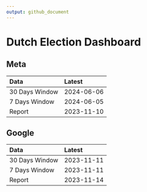 ```yaml
---
output: github_document
---
```


# Dutch Election Dashboard



## Meta


|Data           |Latest     |
|:--------------|:----------|
|30 Days Window |2024-06-06 |
|7 Days Window  |2024-06-05 |
|Report         |2023-11-10 |

## Google


|Data           |Latest     |
|:--------------|:----------|
|30 Days Window |2023-11-11 |
|7 Days Window  |2023-11-11 |
|Report         |2023-11-14 |
